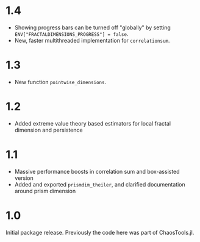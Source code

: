 # 1.4

- Showing progress bars can be turned off "globally" by setting `ENV["FRACTALDIMENSIONS_PROGRESS"] = false`.
- New, faster multithreaded implementation for `correlationsum`.

# 1.3

- New function `pointwise_dimensions`.

# 1.2

- Added extreme value theory based estimators for local fractal dimension and persistence

# 1.1

- Massive performance boosts in correlation sum and box-assisted version
- Added and exported `prismdim_theiler`, and clarified documentation around prism dimension

# 1.0

Initial package release. Previously the code here was part of ChaosTools.jl.